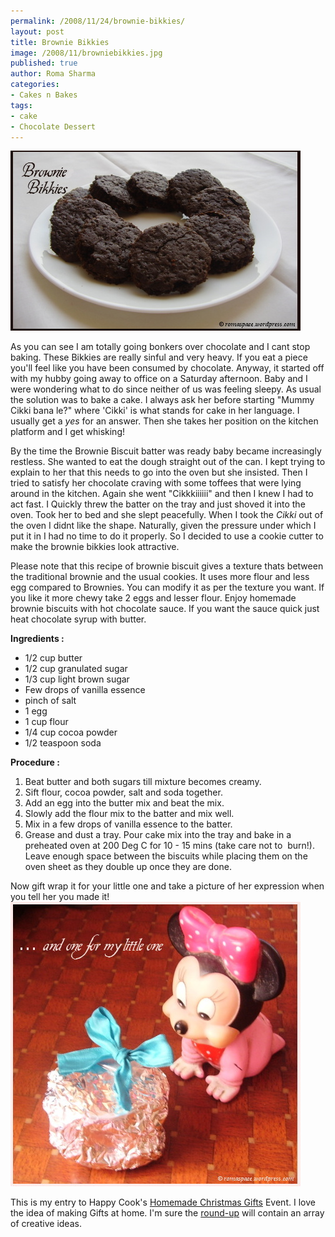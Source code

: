 ```yaml
--- 
permalink: /2008/11/24/brownie-bikkies/
layout: post
title: Brownie Bikkies
image: /2008/11/browniebikkies.jpg
published: true
author: Roma Sharma
categories: 
- Cakes n Bakes
tags:
- cake
- Chocolate Dessert
---
```

<a href="/2008/11/browniebikkies.jpg"><img class="alignnone size-full wp-image-897" title="browniebikkies" src="/2008/11/browniebikkies.jpg" alt="browniebikkies" width="464" height="288" /></a>

As you can see I am totally going bonkers over chocolate and I cant stop baking. These Bikkies are really sinful and very heavy. If you eat a piece you'll feel like you have been consumed by chocolate. Anyway, it started off with my hubby going away to office on a Saturday afternoon. Baby and I were wondering what to do since neither of us was feeling sleepy. As usual the solution was to bake a cake. I always ask her before starting "Mummy Cikki bana le?" where 'Cikki' is what stands for cake in her language. I usually get a <em>yes </em>for an answer. Then she takes her position on the kitchen platform and I get whisking!

By the time the Brownie Biscuit batter was ready baby became increasingly restless. She wanted to eat the dough straight out of the can. I kept trying to explain to her that this needs to go into the oven but she insisted. Then I tried to satisfy her chocolate craving with some toffees that were lying around in the kitchen. Again she went "Cikkkiiiiii" and then I knew I had to act fast. I Quickly threw the batter on the tray and just shoved it into the oven. Took her to bed and she slept peacefully. When I took the <em>Cikki </em>out of the oven I didnt like the shape. Naturally, given the pressure under which I put it in I had no time to do it properly. So I decided to use a cookie cutter to make the brownie bikkies look attractive.

Please note that this recipe of brownie biscuit gives a texture thats between the traditional brownie and the usual cookies. It uses more flour and less egg compared to Brownies. You can modify it as per the texture you want. If you like it more chewy take 2 eggs and lesser flour. Enjoy homemade brownie biscuits with hot chocolate sauce. If you want the sauce quick just heat chocolate syrup with butter.

<strong>Ingredients :</strong>
<ul>
	<li>1/2 cup butter</li>
	<li>1/2 cup granulated sugar</li>
	<li>1/3 cup light brown sugar</li>
	<li>Few drops of vanilla essence</li>
	<li>pinch of salt</li>
	<li>1 egg</li>
	<li>1 cup flour</li>
	<li>1/4 cup cocoa powder</li>
	<li>1/2 teaspoon soda</li>
</ul>
<strong>Procedure :</strong>
<ol>
	<li>Beat butter and both sugars till mixture becomes creamy.</li>
	<li>Sift flour, cocoa powder, salt and soda together.</li>
	<li>Add an egg into the butter mix and beat the mix.</li>
	<li>Slowly add the flour mix to the batter and mix well.</li>
	<li>Mix in a few drops of vanilla essence to the batter.</li>
	<li>Grease and dust a tray. Pour cake mix into the tray and bake in a preheated oven at 200 Deg C for 10 - 15 mins (take care not to  burn!). Leave enough space between the biscuits while placing them on the oven sheet as they double up once they are done.</li>
</ol>
Now gift wrap it for your little one and take a picture of her expression when you tell her you made it!
<a href="/2008/11/packed_brownies_11.jpg"><img class="alignnone size-full wp-image-896" title="packed_brownies_11" src="/2008/11/packed_brownies_11.jpg" alt="packed_brownies_11" width="464" height="455" /></a>

This is my entry to Happy Cook's <a href="http://mykitchentreasures.blogspot.com/2008/11/announcing-home.html">Homemade Christmas Gifts</a> Event. I love the idea of making Gifts at home. I'm sure the <a href="http://mykitchentreasures.blogspot.com/2008/11/home-made-christmas-gifts.html">round-up</a> will contain an array of creative ideas.
